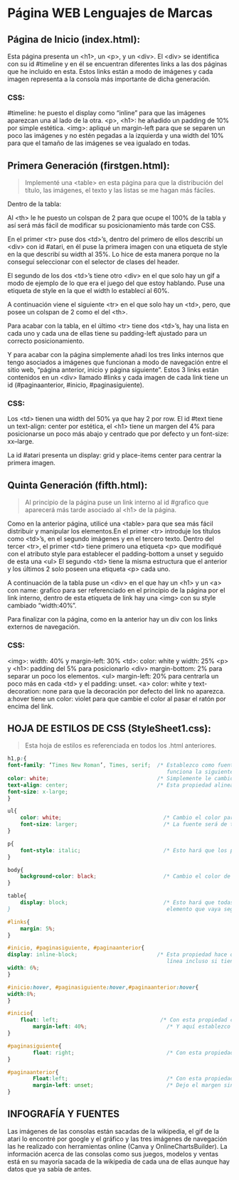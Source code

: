 # Página WEB Lenguajes de Marcas

## Página de Inicio (index.html):

Esta página presenta un \<h1>, un \<p>, y un \<div>.
El \<div> se identifica con su id \#timeline y en él se encuentran diferentes links a las dos páginas que he incluido en esta. Estos links están a modo de imágenes y cada imagen representa a la consola más importante de dicha generación.

### CSS:

\#timeline: he puesto el display como “inline” para que las imágenes aparezcan una al lado de la otra.
\<p>, \<h1>: he añadido un padding de 10% por simple estética.
\<img>: apliqué un margin-left para que se separen un poco las imágenes y no estén pegadas a la izquierda y una width del 10% para que el tamaño de las imágenes se vea igualado en todas.


## Primera Generación (firstgen.html):

> Implementé una \<table> en esta página para que la distribución del título,  las imágenes, el texto y las listas  se me hagan más fáciles.
<p> Dentro de la tabla:

Al \<th> le he puesto un colspan de 2 para que ocupe el 100% de la tabla y así será más fácil de modificar su posicionamiento más tarde con CSS.

En el primer \<tr> puse dos \<td>’s, dentro del primero de ellos  describí  un \<div> con id \#atari, en él puse la primera imagen con una etiqueta de style en la que describí su width al 35%. Lo hice de esta manera porque no la conseguí seleccionar con el selector de clases del header.

El segundo de los dos \<td>’s tiene otro \<div> en el que solo hay un gif a modo de  ejemplo de lo que era el juego del que estoy hablando. Puse una etiqueta de style en la que el width lo establecí al 60%.

A continuación viene el siguiente \<tr> en el que solo hay un \<td>, pero, que posee un colspan de 2 como el del \<th>.

Para acabar con la tabla, en el último \<tr> tiene dos \<td>’s, hay una lista en cada uno y cada una de ellas tiene su padding-left ajustado para un correcto posicionamiento.




Y para acabar con la página simplemente añadí los tres links internos que tengo asociados a imágenes que funcionan a modo de navegación entre el sitio web, “página anterior, inicio y página siguiente”. Estos 3 links están contenidos en un \<div> llamado \#links y cada imagen de cada link tiene un id (\#paginaanterior, \#inicio, \#paginasiguiente).</p>


### CSS:

Los \<td> tienen una width del 50% ya que hay 2 por row. El id \#text tiene un text-align: center por estética, el \<h1> tiene un margen del 4% para posicionarse un poco más abajo y centrado que por defecto y un font-size: xx–large.

La id \#atari presenta un display: grid y place-items center para centrar la primera imagen.


## Quinta Generación (fifth.html):

> Al principio de la página puse un link interno al id \#grafico que aparecerá más tarde asociado al \<h1> de la página.

Como en la anterior página, utilicé una \<table> para que sea más fácil distribuir y manipular los elementos.En el primer \<tr> introduje los títulos como \<td>’s, en el segundo imágenes y en el tercero texto.
Dentro del tercer \<tr>, el primer \<td> tiene primero una etiqueta \<p> que modifiqué con el atributo style para establecer el padding-bottom a unset y seguido de esta una \<ul>
El segundo \<td> tiene la misma estructura que el anterior y los últimos 2 solo poseen una etiqueta \<p> cada uno. 

A continuación de la tabla puse un \<div> en el que hay un \<h1> y un \<a> con name: grafico para ser referenciado en el principio de la página por el link interno, dentro de esta etiqueta de link hay una \<img> con su style cambiado “width:40%”.

Para finalizar con la página, como en la anterior hay un div con los links externos de navegación.

### CSS:

\<img>: width: 40% y margin-left: 30%
\<td>: color: white y width: 25%
\<p> y \<h1>: padding del 5% para posicionarlo
\<div> margin-bottom: 2% para separar un poco los elementos.
\<ul> margin-left: 20% para centrarla un poco más en cada \<td> y el padding: unset.
\<a> color: white y text-decoration: none para que la decoración por defecto del link no aparezca.
a:hover tiene un color: violet para que cambie el color al pasar el ratón por encima del link.


## HOJA DE ESTILOS DE CSS (StyleSheet1.css):

> Esta hoja de estilos es referenciada en todos los .html anteriores.
```css
h1,p:{
font-family: ‘Times New Roman’, Times, serif;  /* Establezco como fuentes de letra predeterminadas estas 3 (si una no
                                                  funciona la siguiente en orden respectivo será la predeterminada) */ 
color: white;                                  /* Simplemente le cambio el color al texto */ 
text-align: center;                            /* Esta propiedad alinea el texto al centro. */ 
font-size: x-large; 
}

ul{
	color: white;                                /* Cambio el color para que cualquier texto de listas sea blanco. */
	font-size: larger;                           /* La fuente será de tamaño larger en todos los textos de listas. */
}

p{
	font-style: italic;                          /* Esto hará que los párrafos tengan su letra cursiva. */
}

body{
	background-color: black;                     /* Cambio el color de fondo de las páginas a negro. */
}

table{
	display: block;                              /* Esto hará que todas las tablas se comporten como un bloque y cualquier
}                                                 elemento que vaya seguido de estas se dispondrá debajo. */

#links{
	margin: 5%; 
}

#inicio, #paginasiguiente, #paginaanterior{
display: inline-block;                         /* Esta propiedad hace que los elementos se muestren en la misma
                                                  línea incluso si tienen distinta altura. */
width: 6%;
}

#inicio:hover, #paginasiguiente:hover,#paginaanterior:hover{
width:8%;
}

#inicio{
   	float: left;                                /* Con esta propiedad consigo que el elemento flote a la izquierda. */
    	margin-left: 40%;                         /* Y aquí establezco un margen para posicionarlo. */
}

#paginasiguiente{
    	float: right;                             /* Con esta propiedad consigo que el elemento flote a la derecha. */
}

#paginaanterior{
    	Float:left;                               /* Con esta propiedad consigo que el elemento flote a la izquierda. */
    	margin-left: unset;                       /* Dejo el margen sin definir para que esté pegado a la izquierda. */
}
```
## INFOGRAFÍA Y FUENTES

Las imágenes de las consolas están sacadas de la wikipedia, el gif de la atari lo encontré por google y el gráfico y las tres imágenes de navegación las he realizado con herramientas online (Canva y OnlineChartsBuilder). La información acerca de las consolas como sus juegos, modelos y ventas está en su mayoría sacada de la wikipedia de cada una de ellas aunque hay datos que ya sabía de antes.

